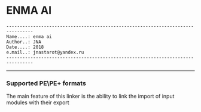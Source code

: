 # ENMA AI #

```
--------------------------------------------------------------------------------
Name....: enma ai
Author..: JNA
Date....: 2018
e.mail..: jnastarot@yandex.ru
--------------------------------------------------------------------------------
```
---
### Supported PE\PE+ formats

The main feature of this linker is the ability to link the import of input modules with their export

